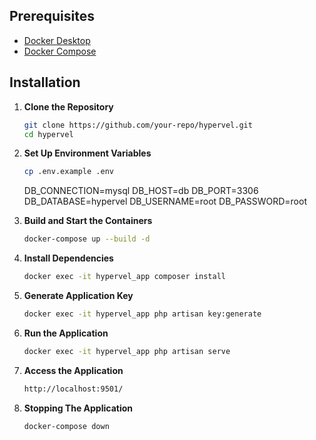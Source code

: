 ## Prerequisites

- [Docker Desktop](https://www.docker.com/products/docker-desktop)
- [Docker Compose](https://docs.docker.com/compose/install/)

## Installation

1. **Clone the Repository**

    ```bash
    git clone https://github.com/your-repo/hypervel.git
    cd hypervel
    ```

2. **Set Up Environment Variables**

    ```bash
    cp .env.example .env
    ```

    DB_CONNECTION=mysql
    DB_HOST=db
    DB_PORT=3306
    DB_DATABASE=hypervel
    DB_USERNAME=root
    DB_PASSWORD=root

3. **Build and Start the Containers**

    ```bash
    docker-compose up --build -d
    ```

4. **Install Dependencies**

    ```bash
    docker exec -it hypervel_app composer install
    ```

5. **Generate Application Key**

    ```bash
    docker exec -it hypervel_app php artisan key:generate
    ```

6. **Run the Application**

    ```bash
    docker exec -it hypervel_app php artisan serve
    ```

7. **Access the Application**

    ```bash
    http://localhost:9501/
    ```

8. **Stopping The Application**

    ```bash
    docker-compose down
    ```
